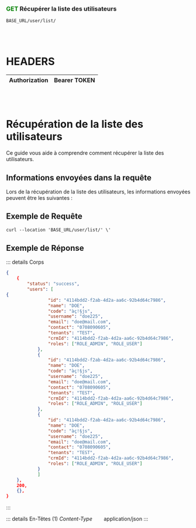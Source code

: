 ### <span style="color:green">GET</span> Récupérer la liste des utilisateurs

````
BASE_URL/user/list/
````

<br/> <br/>

# HEADERS

| Authorization | Bearer TOKEN |
| ------------- | -----------  |

<br/> <br/>

# Récupération de la liste des utilisateurs
Ce guide vous aide à comprendre comment récupérer la liste des utilisateurs.


## Informations envoyées dans la requête

Lors de la récupération de la liste des utilisateurs, les informations envoyées peuvent être les suivantes :


## Exemple de Requête

```txt
curl --location 'BASE_URL/user/list/' \'

```


## Exemple de Réponse

::: details Corps  

```json
{
    {
        "status": "success",
        "users": [
{
                "id": "4114bdd2-f2ab-4d2a-aa6c-92b4d64c7986", 
                "name": "DOE",
                "code": "àç!§js",
                "username": "doe225",
                "email": "doe@mail.com",
                "contact": "0708090605",
                "tenants": "TEST",
                "crmId": "4114bdd2-f2ab-4d2a-aa6c-92b4d64c7986",
                "roles": ["ROLE_ADMIN", "ROLE_USER"]
            },
            {
                "id": "4114bdd2-f2ab-4d2a-aa6c-92b4d64c7986", 
                "name": "DOE",
                "code": "àç!§js",
                "username": "doe225",
                "email": "doe@mail.com",
                "contact": "0708090605",
                "tenants": "TEST",
                "crmId": "4114bdd2-f2ab-4d2a-aa6c-92b4d64c7986",
                "roles": ["ROLE_ADMIN", "ROLE_USER"]
            },
            {
                "id": "4114bdd2-f2ab-4d2a-aa6c-92b4d64c7986", 
                "name": "DOE",
                "code": "àç!§js",
                "username": "doe225",
                "email": "doe@mail.com",
                "contact": "0708090605",
                "tenants": "TEST",
                "crmId": "4114bdd2-f2ab-4d2a-aa6c-92b4d64c7986",
                "roles": ["ROLE_ADMIN", "ROLE_USER"]
            }
            ]
    },
    200,
    {},
}
```
:::


::: details En-Têtes (1)
 *Content-Type*    &nbsp;&nbsp;&nbsp;&nbsp;&nbsp;&nbsp;     application/json
:::
